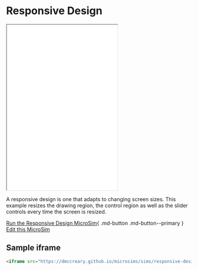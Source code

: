 # Responsive Design
<iframe src="main.html" height="450px"></iframe>

A responsive design is one that adapts to changing screen
sizes.  This example resizes the drawing region, the control
region as well as the slider controls every time the screen
is resized.

[Run the Responsive Design MicroSim](./main.html){ .md-button .md-button--primary }
[Edit this MicroSim](https://editor.p5js.org/dmccreary/sketches/rBPH8rAw1)

## Sample iframe

```html
<iframe src="https://dmccreary.github.io/microsims/sims/responsive-design/main.html" height="200"></iframe>
```